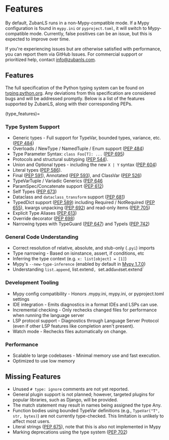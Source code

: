# Features

By default, ZubanLS runs in a non-Mypy-compatible mode. If a Mypy configuration
is found in `mypy.ini` or `pyproject.toml`, it will switch to Mypy-compatible mode.
Currently, false positives can be an issue, but this is expected to improve
over time.

If you're experiencing issues but are otherwise satisfied with performance, you
can report them via GitHub Issues. For commercial support or prioritized help,
contact info@zubanls.com.

## Features

The full specification of the Python typing system can be found on
[typing.python.org](https://typing.python.org/en/latest/spec/).
Any deviations from this specification are considered bugs and will be
addressed promptly. Below is a list of the features supported by ZubanLS, along
with their corresponding PEPs.

(type_features)=
### Type System Support

- Generic types - Full support for TypeVar, bounded types, variance, etc. ([PEP 484](https://peps.python.org/pep-0484/))
- Overloads / NewType / NamedTuple / Enum support ([PEP 484](https://peps.python.org/pep-0484/))
- Type Parameter Syntax: `class Foo[T]: ...` ([PEP 695](https://peps.python.org/pep-0695/))
- Protocols and structural subtyping ([PEP 544](https://peps.python.org/pep-0544/)).
- Union and Optional types - including the new `X | Y` syntax ([PEP 604](https://peps.python.org/pep-0604/))
- Literal types ([PEP 586](https://peps.python.org/pep-0586/)).
- Final ([PEP 591](https://peps.python.org/pep-0591/)), Annotated
  ([PEP 593](https://peps.python.org/pep-0593/)), and ClassVar ([PEP 526](https://peps.python.org/pep-0526/))
- TypeVarTuple / Variadic Generics ([PEP 646](https://peps.python.org/pep-0646/)
- ParamSpec/Concatenate support ([PEP 612](https://peps.python.org/pep-0612/))
- Self Types ([PEP 673](https://peps.python.org/pep-0673/))
- Dataclass and `dataclass_transform` support ([PEP 681](https://peps.python.org/pep-0681/))
- TypedDict support ([PEP 589](https://peps.python.org/pep-0589/)) including
  Required / NotRequired ([PEP 655](https://peps.python.org/pep-0655/)),
  kwargs unpacking ([PEP 692](https://peps.python.org/pep-0692/)) and read-only
  items ([PEP 705](https://peps.python.org/pep-0705/))
- Explicit Type Aliases ([PEP 613](https://peps.python.org/pep-0613/))
- Override decorator ([PEP 698](https://peps.python.org/pep-0698/))
- Narrowing types with TypeGuard ([PEP 647](https://peps.python.org/pep-0647/))
  and TypeIs ([PEP 742](https://peps.python.org/pep-0742/))

### General Code Understanding

- Correct resolution of relative, absolute, and stub-only (`.pyi`) imports
- Type narrowing - Based on isinstance, assert, if conditions, etc
- Inferring the type context (e.g. `x: list[object] = [1]`)
- Mypy's `--new-type-inference` (enabled by default in [Mypy 1.7.0](https://github.com/python/mypy/issues/15906))
- Understanding `list.append`, list.extend`, `set.add` and `set.extend`

### Development Tooling

- Mypy config compatibility - Honors .mypy.ini, mypy.ini, or pyproject.toml settings
- IDE integration - Emits diagnostics in a format IDEs and LSPs can use.
- Incremental checking - Only rechecks changed files for performance when
  running the language server
- LSP protocol support - Diagnostics through Language Server Protocol (even if
  other LSP features like completion aren't present).
- Watch mode - Rechecks files automatically on change.

### Performance

- Scalable to large codebases - Minimal memory use and fast execution.
- Optimized to use low memory

## Missing Features

- Unused `# type: ignore` comments are not yet reported.
- General plugin support is not planned; however, targeted plugins for popular
  libraries, such as Django, will be provided.
- The match statement may result in names being assigned the type Any.
- Function bodies using bounded TypeVar definitions (e.g., `TypeVar("T", str, bytes)`)
  are not currently type-checked. This limitation is unlikely to affect most users.
- Literal strings ([PEP 675](https://peps.python.org/pep-0675/)), note that
  this is also not implemented in Mypy
- Marking deprecations using the type system ([PEP 702](https://peps.python.org/pep-0702/))
